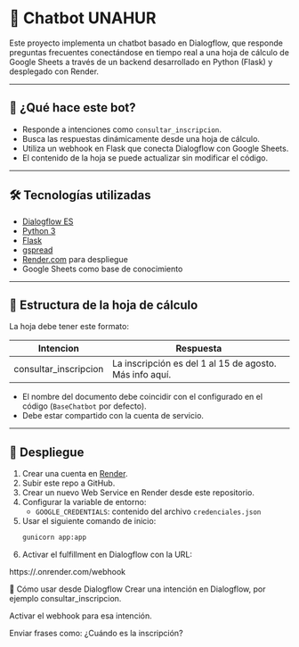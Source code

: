 # 🤖 Chatbot UNAHUR

Este proyecto implementa un chatbot basado en Dialogflow, que responde preguntas frecuentes conectándose en tiempo real
a una hoja de cálculo de Google Sheets a través de un backend desarrollado en Python (Flask) y desplegado con Render.

---

## 🧠 ¿Qué hace este bot?

- Responde a intenciones como `consultar_inscripcion`.
- Busca las respuestas dinámicamente desde una hoja de cálculo.
- Utiliza un webhook en Flask que conecta Dialogflow con Google Sheets.
- El contenido de la hoja se puede actualizar sin modificar el código.

---

## 🛠 Tecnologías utilizadas

- [Dialogflow ES](https://dialogflow.cloud.google.com/)
- [Python 3](https://www.python.org/)
- [Flask](https://flask.palletsprojects.com/)
- [gspread](https://github.com/burnash/gspread)
- [Render.com](https://render.com/) para despliegue
- Google Sheets como base de conocimiento

---

## 📁 Estructura de la hoja de cálculo

La hoja debe tener este formato:

| Intencion             | Respuesta                                               |
|----------------------|----------------------------------------------------------|
| consultar_inscripcion | La inscripción es del 1 al 15 de agosto. Más info aquí. |

- El nombre del documento debe coincidir con el configurado en el código (`BaseChatbot` por defecto).
- Debe estar compartido con la cuenta de servicio.

---

## 🚀 Despliegue

1. Crear una cuenta en [Render](https://render.com).
2. Subir este repo a GitHub.
3. Crear un nuevo Web Service en Render desde este repositorio.
4. Configurar la variable de entorno:
   - `GOOGLE_CREDENTIALS`: contenido del archivo `credenciales.json`
5. Usar el siguiente comando de inicio:
   ```bash
   gunicorn app:app


6. Activar el fulfillment en Dialogflow con la URL:

https://<tu-app>.onrender.com/webhook  


📡 Cómo usar desde Dialogflow
Crear una intención en Dialogflow, por ejemplo consultar_inscripcion.

Activar el webhook para esa intención.

Enviar frases como:
¿Cuándo es la inscripción?

